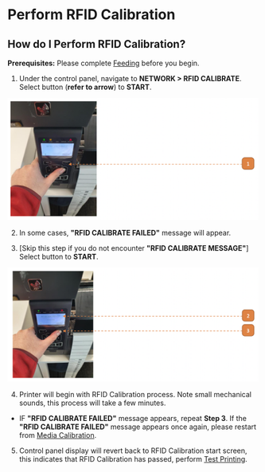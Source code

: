 # Perform RFID Calibration

## How do I Perform RFID Calibration?

**Prerequisites:** Please complete [Feeding](410Feeding) before you begin.

1. Under the control panel, navigate to **NETWORK > RFID CALIBRATE**.
Select button (**refer to arrow**) to **START**.

![](images/410RFIDCali.png "410RFIDCali")

2. In some cases, **"RFID CALIBRATE FAILED"** message will appear.

3. [Skip this step if you do not encounter **"RFID CALIBRATE MESSAGE"**] Select button to **START**.

![](images/410RFIDCali2.png "410RFIDCali2")

4. Printer will begin with RFID Calibration process.
Note small mechanical sounds, this process will take a few minutes.
-  IF **"RFID CALIBRATE FAILED"** message appears, repeat **Step 3**.
If the **"RFID CALIBRATE FAILED"** message appears once again, please restart from [Media Calibration](410MediaCali).

5. Control panel display will revert back to RFID Calibration start screen, this indicates that RFID Calibration has passed, perform [Test Printing](410TestPrint).